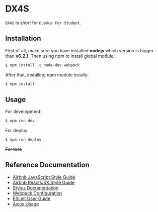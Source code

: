 # DX4S

`DX4S` is short for `DuoXue For Student`.

## Installation

First of all, make sure you have installed **nodejs** which version is bigger than **v6.2.1**. 
Then using npm to install global module:

```bash
$ npm install -g node-dev webpack
```

After that, installing npm module locally:

```bash
$ npm install
```

## Usage

For development:

```bash
$ npm run dev
```

For deploy:

```bash
$ npm run deploy
```

~~For test:~~


## Reference Documentation

- [Airbnb JavaScript Style Guide](https://github.com/airbnb/javascript/blob/master/README.md)
- [Airbnb React/JSX Style Guide](https://github.com/airbnb/javascript/blob/master/react/README.md)
- [Stylus Documentation](http://stylus-lang.com/)
- [Webpack Configuration](http://webpack.github.io/docs/configuration.html)
- [ESLint User Guide](http://eslint.org/docs/user-guide/)
- [Axios Usage](https://www.npmjs.com/package/axios)

